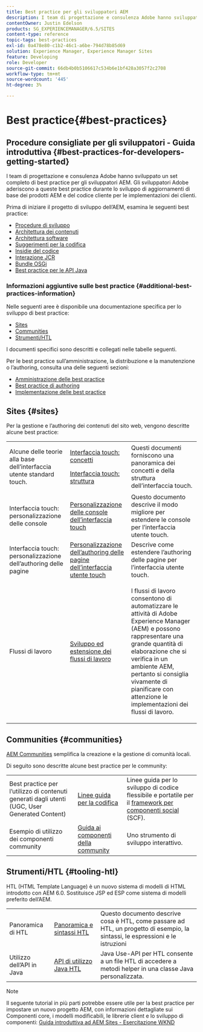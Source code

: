 ```yaml
---
title: Best practice per gli sviluppatori AEM
description: I team di progettazione e consulenza Adobe hanno sviluppato un set completo di best practice per gli sviluppatori AEM.
contentOwner: Justin Edelson
products: SG_EXPERIENCEMANAGER/6.5/SITES
content-type: reference
topic-tags: best-practices
exl-id: 0a478e80-c1b2-46c1-a6be-794d78b85d69
solution: Experience Manager, Experience Manager Sites
feature: Developing
role: Developer
source-git-commit: 66db4b0b5106617c534b6e1bf428a3057f2c2708
workflow-type: tm+mt
source-wordcount: '445'
ht-degree: 3%

---
```


# Best practice{#best-practices}

## Procedure consigliate per gli sviluppatori - Guida introduttiva {#best-practices-for-developers-getting-started}

I team di progettazione e consulenza Adobe hanno sviluppato un set completo di best practice per gli sviluppatori AEM. Gli sviluppatori Adobe aderiscono a queste best practice durante lo sviluppo di aggiornamenti di base dei prodotti AEM e del codice cliente per le implementazioni dei clienti.

Prima di iniziare il progetto di sviluppo dell’AEM, esamina le seguenti best practice:

* [Procedure di sviluppo](/help/sites-developing/development-practices.md)
* [Architettura dei contenuti](/help/sites-developing/content-architecture.md)
* [Architettura software](/help/sites-developing/software-architecture.md)
* [Suggerimenti per la codifica](/help/sites-developing/coding-tips.md)
* [Insidie del codice](/help/sites-developing/code-pitfalls.md)
* [Interazione JCR](/help/sites-developing/jcr-integration.md)
* [Bundle OSGi](/help/sites-developing/osgi-bundles.md)
* [Best practice per le API Java](https://experienceleague.adobe.com/docs/experience-manager-learn/foundation/development/understand-java-api-best-practices.html)

### Informazioni aggiuntive sulle best practice {#additional-best-practices-information}

Nelle seguenti aree è disponibile una documentazione specifica per lo sviluppo di best practice:

* [Sites](#sites)
* [Communities](/help/sites-developing/best-practices.md#communities)
* [Strumenti/HTL](/help/sites-developing/best-practices.md#tooling-htl)

I documenti specifici sono descritti e collegati nelle tabelle seguenti.

Per le best practice sull’amministrazione, la distribuzione e la manutenzione o l’authoring, consulta una delle seguenti sezioni:

* [Amministrazione delle best practice](/help/sites-administering/administer-best-practices.md)
* [Best practice di authoring](/help/sites-authoring/best-practices.md)
* [Implementazione delle best practice](/help/sites-deploying/best-practices.md)

## Sites {#sites}

Per la gestione e l’authoring dei contenuti del sito web, vengono descritte alcune best practice:

<table>
 <tbody>
  <tr>
   <td>Alcune delle teorie alla base dell’interfaccia utente standard touch.</td>
   <td><p><a href="/help/sites-developing/touch-ui-concepts.md">Interfaccia touch: concetti</a></p> <p><a href="/help/sites-developing/touch-ui-structure.md">Interfaccia touch: struttura</a></p> </td>
   <td>Questi documenti forniscono una panoramica dei concetti e della struttura dell’interfaccia touch.</td>
  </tr>
  <tr>
   <td>Interfaccia touch: personalizzazione delle console </td>
   <td><a href="/help/sites-developing/customizing-consoles-touch.md">Personalizzazione delle console dell’interfaccia touch</a></td>
   <td>Questo documento descrive il modo migliore per estendere le console per l’interfaccia utente touch.</td>
  </tr>
  <tr>
   <td>Interfaccia touch: personalizzazione dell’authoring delle pagine</td>
   <td><a href="/help/sites-developing/customizing-page-authoring-touch.md">Personalizzazione dell’authoring delle pagine dell’interfaccia utente touch</a></td>
   <td>Descrive come estendere l’authoring delle pagine per l’interfaccia utente touch.</td>
  </tr>
  <tr>
   <td>Flussi di lavoro</td>
   <td><a href="/help/sites-developing/workflows-best-practices.md">Sviluppo ed estensione dei flussi di lavoro</a></td>
   <td><p>I flussi di lavoro consentono di automatizzare le attività di Adobe Experience Manager (AEM) e possono rappresentare una grande quantità di elaborazione che si verifica in un ambiente AEM, pertanto si consiglia vivamente di pianificare con attenzione le implementazioni dei flussi di lavoro.</p> </td>
  </tr>
 </tbody>
</table>

## Communities {#communities}

[AEM Communities](/help/communities/overview.md) semplifica la creazione e la gestione di comunità locali.

Di seguito sono descritte alcune best practice per le community:

|  |  |  |
|---|---|---|
| Best practice per l’utilizzo di contenuti generati dagli utenti (UGC, User Generated Content) | [Linee guida per la codifica](/help/communities/code-guide.md) | Linee guida per lo sviluppo di codice flessibile e portatile per il [framework per componenti social](/help/communities/scf.md) (SCF). |
| Esempio di utilizzo dei componenti community | [Guida ai componenti della community](/help/communities/components-guide.md) | Uno strumento di sviluppo interattivo. |

## Strumenti/HTL {#tooling-htl}

HTL (HTML Template Language) è un nuovo sistema di modelli di HTML introdotto con AEM 6.0. Sostituisce JSP ed ESP come sistema di modelli preferito dell’AEM.

|  |  |  |
|---|---|---|
| Panoramica di HTL | [Panoramica e sintassi HTL](https://experienceleague.adobe.com/docs/experience-manager-htl/content/overview.html?lang=it) | Questo documento descrive cosa è HTL, come passare ad HTL, un progetto di esempio, la sintassi, le espressioni e le istruzioni |
| Utilizzo dell’API in Java | [API di utilizzo Java HTL](https://helpx.adobe.com/experience-manager/htl/using/use-api.html) | Java Use-API per HTL consente a un file HTL di accedere a metodi helper in una classe Java personalizzata. |

>[!NOTE]
>
>Il seguente tutorial in più parti potrebbe essere utile per la best practice per impostare un nuovo progetto AEM, con informazioni dettagliate sui Componenti core, i modelli modificabili, le librerie client e lo sviluppo di componenti:
>[Guida introduttiva ad AEM Sites - Esercitazione WKND](https://helpx.adobe.com/experience-manager/kt/sites/using/getting-started-wknd-tutorial-develop.html)
